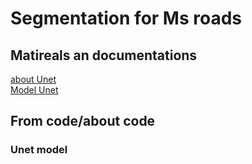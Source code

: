 <h1>Segmentation for Ms roads</h1>
<h2>Matireals an documentations</h2>
<a href="https://lmb.informatik.uni-freiburg.de/people/ronneber/u-net/">about Unet</a><br>
<a href="">Model Unet</a><br>
<h2>From code/about code</h2>
<h3>Unet model</h3>
<img href="UNET.png">